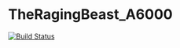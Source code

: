 # TheRagingBeast_A6000

[![Build Status](https://travis-ci.org/varunhardgamer/LA.BR.1.2.9.1-8x16.0-TheRagingBeast_A6000.svg?branch=cpuquiet-8.1)](https://travis-ci.org/varunhardgamer/LA.BR.1.2.9.1-8x16.0-TheRagingBeast_A6000)
